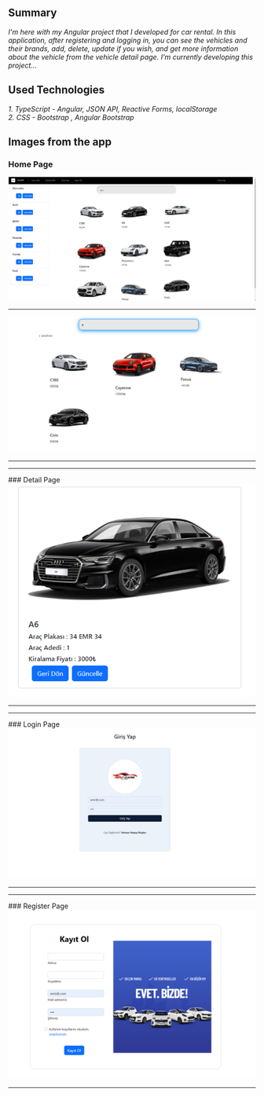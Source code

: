 ## Summary <br/>
*I'm here with my Angular project that I developed for car rental. In this application, after registering and logging in, you can see the vehicles and their brands, add, delete, update if you wish, and get more information about the vehicle from the vehicle detail page.
I'm currently developing this project...* 
## Used Technologies <br/>
*1.  TypeScript - Angular, JSON API, Reactive Forms, localStorage<br/>
2. CSS - Bootstrap , Angular Bootstrap*
## Images from the app<br/>
### Home Page<br/>
<img src="https://github.com/emircanomak/rentaCar/blob/master/assets/main.png"><br/> 
<hr>
<img src="https://github.com/emircanomak/rentaCar/blob/master/assets/main3.png">
<hr/>
<hr>
### Detail Page<br/>
<img src="https://github.com/emircanomak/rentaCar/blob/master/assets/cardetail.png">
<hr/>
<hr>
### Login Page<br/>
<img src="https://github.com/emircanomak/rentaCar/blob/master/assets/login.png">
<hr/>
<hr>
### Register Page <br/>
<img src="https://github.com/emircanomak/rentaCar/blob/master/assets/register.png">
<hr/>
